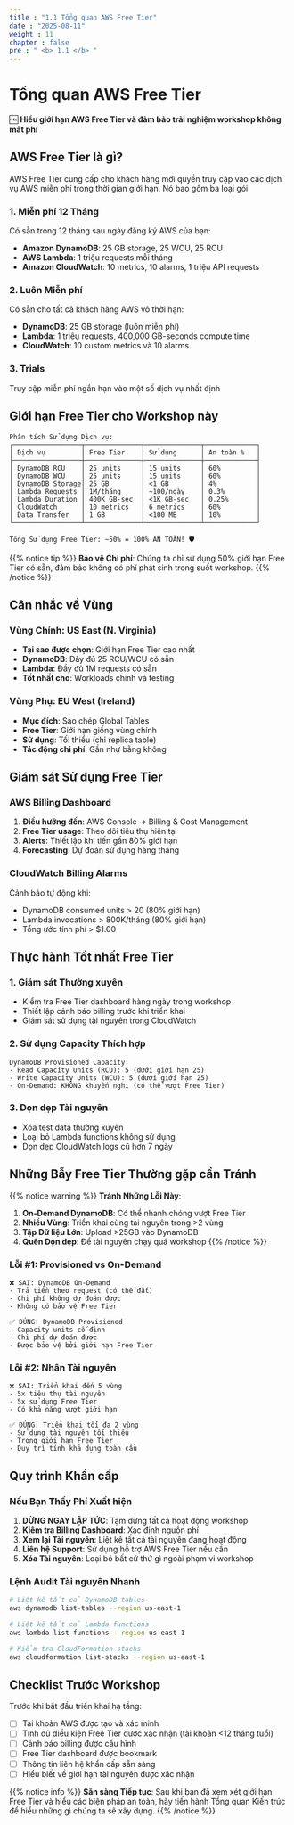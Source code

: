 ```yaml
---
title : "1.1 Tổng quan AWS Free Tier"
date : "2025-08-11"
weight : 11
chapter : false
pre : " <b> 1.1 </b> "
---
```


# Tổng quan AWS Free Tier

🆓 **Hiểu giới hạn AWS Free Tier và đảm bảo trải nghiệm workshop không mất phí**

## AWS Free Tier là gì?

AWS Free Tier cung cấp cho khách hàng mới quyền truy cập vào các dịch vụ AWS miễn phí trong thời gian giới hạn. Nó bao gồm ba loại gói:

### 1. Miễn phí 12 Tháng
Có sẵn trong 12 tháng sau ngày đăng ký AWS của bạn:
- **Amazon DynamoDB**: 25 GB storage, 25 WCU, 25 RCU
- **AWS Lambda**: 1 triệu requests mỗi tháng
- **Amazon CloudWatch**: 10 metrics, 10 alarms, 1 triệu API requests

### 2. Luôn Miễn phí
Có sẵn cho tất cả khách hàng AWS vô thời hạn:
- **DynamoDB**: 25 GB storage (luôn miễn phí)
- **Lambda**: 1 triệu requests, 400,000 GB-seconds compute time
- **CloudWatch**: 10 custom metrics và 10 alarms

### 3. Trials
Truy cập miễn phí ngắn hạn vào một số dịch vụ nhất định

## Giới hạn Free Tier cho Workshop này

```text
Phân tích Sử dụng Dịch vụ:
┌─────────────────┬──────────────┬──────────────┬─────────────┐
│ Dịch vụ         │ Free Tier    │ Sử dụng      │ An toàn %   │
├─────────────────┼──────────────┼──────────────┼─────────────┤
│ DynamoDB RCU    │ 25 units     │ 15 units     │ 60%         │
│ DynamoDB WCU    │ 25 units     │ 15 units     │ 60%         │
│ DynamoDB Storage│ 25 GB        │ <1 GB        │ 4%          │
│ Lambda Requests │ 1M/tháng     │ ~100/ngày    │ 0.3%        │
│ Lambda Duration │ 400K GB-sec  │ <1K GB-sec   │ 0.25%       │
│ CloudWatch      │ 10 metrics   │ 6 metrics    │ 60%         │
│ Data Transfer   │ 1 GB         │ <100 MB      │ 10%         │
└─────────────────┴──────────────┴──────────────┴─────────────┘

Tổng Sử dụng Free Tier: ~50% = 100% AN TOÀN! 🛡️
```

{{% notice tip %}}
**Bảo vệ Chi phí**: Chúng ta chỉ sử dụng 50% giới hạn Free Tier có sẵn, đảm bảo không có phí phát sinh trong suốt workshop.
{{% /notice %}}

## Cân nhắc về Vùng

### Vùng Chính: US East (N. Virginia)
- **Tại sao được chọn**: Giới hạn Free Tier cao nhất
- **DynamoDB**: Đầy đủ 25 RCU/WCU có sẵn
- **Lambda**: Đầy đủ 1M requests có sẵn
- **Tốt nhất cho**: Workloads chính và testing

### Vùng Phụ: EU West (Ireland)
- **Mục đích**: Sao chép Global Tables
- **Free Tier**: Giới hạn giống vùng chính
- **Sử dụng**: Tối thiểu (chỉ replica table)
- **Tác động chi phí**: Gần như bằng không

## Giám sát Sử dụng Free Tier

### AWS Billing Dashboard
1. **Điều hướng đến**: AWS Console → Billing & Cost Management
2. **Free Tier usage**: Theo dõi tiêu thụ hiện tại
3. **Alerts**: Thiết lập khi tiến gần 80% giới hạn
4. **Forecasting**: Dự đoán sử dụng hàng tháng

### CloudWatch Billing Alarms
Cảnh báo tự động khi:
- DynamoDB consumed units > 20 (80% giới hạn)
- Lambda invocations > 800K/tháng (80% giới hạn)
- Tổng ước tính phí > $1.00

## Thực hành Tốt nhất Free Tier

### 1. Giám sát Thường xuyên
- Kiểm tra Free Tier dashboard hàng ngày trong workshop
- Thiết lập cảnh báo billing trước khi triển khai
- Giám sát sử dụng tài nguyên trong CloudWatch

### 2. Sử dụng Capacity Thích hợp
```text
DynamoDB Provisioned Capacity:
- Read Capacity Units (RCU): 5 (dưới giới hạn 25)
- Write Capacity Units (WCU): 5 (dưới giới hạn 25)
- On-Demand: KHÔNG khuyến nghị (có thể vượt Free Tier)
```

### 3. Dọn dẹp Tài nguyên
- Xóa test data thường xuyên
- Loại bỏ Lambda functions không sử dụng
- Dọn dẹp CloudWatch logs cũ hơn 7 ngày

## Những Bẫy Free Tier Thường gặp cần Tránh

{{% notice warning %}}
**Tránh Những Lỗi Này**:
1. **On-Demand DynamoDB**: Có thể nhanh chóng vượt Free Tier
2. **Nhiều Vùng**: Triển khai cùng tài nguyên trong >2 vùng
3. **Tập Dữ liệu Lớn**: Upload >25GB vào DynamoDB
4. **Quên Dọn dẹp**: Để tài nguyên chạy quá workshop
{{% /notice %}}

### Lỗi #1: Provisioned vs On-Demand
```text
❌ SAI: DynamoDB On-Demand
- Trả tiền theo request (có thể đắt)
- Chi phí không dự đoán được
- Không có bảo vệ Free Tier

✅ ĐÚNG: DynamoDB Provisioned
- Capacity units cố định
- Chi phí dự đoán được
- Được bảo vệ bởi giới hạn Free Tier
```

### Lỗi #2: Nhân Tài nguyên
```text
❌ SAI: Triển khai đến 5 vùng
- 5x tiêu thụ tài nguyên
- 5x sử dụng Free Tier
- Có khả năng vượt giới hạn

✅ ĐÚNG: Triển khai tối đa 2 vùng
- Sử dụng tài nguyên tối thiểu
- Trong giới hạn Free Tier
- Duy trì tính khả dụng toàn cầu
```

## Quy trình Khẩn cấp

### Nếu Bạn Thấy Phí Xuất hiện

1. **DỪNG NGAY LẬP TỨC**: Tạm dừng tất cả hoạt động workshop
2. **Kiểm tra Billing Dashboard**: Xác định nguồn phí
3. **Xem lại Tài nguyên**: Liệt kê tất cả tài nguyên đang hoạt động
4. **Liên hệ Support**: Sử dụng hỗ trợ AWS Free Tier nếu cần
5. **Xóa Tài nguyên**: Loại bỏ bất cứ thứ gì ngoài phạm vi workshop

### Lệnh Audit Tài nguyên Nhanh

```bash
# Liệt kê tất cả DynamoDB tables
aws dynamodb list-tables --region us-east-1

# Liệt kê tất cả Lambda functions  
aws lambda list-functions --region us-east-1

# Kiểm tra CloudFormation stacks
aws cloudformation list-stacks --region us-east-1
```

## Checklist Trước Workshop

Trước khi bắt đầu triển khai hạ tầng:

- [ ] Tài khoản AWS được tạo và xác minh
- [ ] Tính đủ điều kiện Free Tier được xác nhận (tài khoản <12 tháng tuổi)
- [ ] Cảnh báo billing được cấu hình
- [ ] Free Tier dashboard được bookmark
- [ ] Thông tin liên hệ khẩn cấp sẵn sàng
- [ ] Hiểu biết về giới hạn tài nguyên được xác nhận

{{% notice info %}}
**Sẵn sàng Tiếp tục**: Sau khi bạn đã xem xét giới hạn Free Tier và hiểu các biện pháp an toàn, hãy tiến hành Tổng quan Kiến trúc để hiểu những gì chúng ta sẽ xây dựng.
{{% /notice %}}